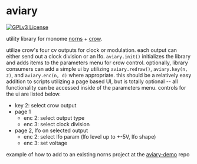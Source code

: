 # aviary

[![GPLv3 License](https://img.shields.io/github/license/swbain/aviary)](https://opensource.org/licenses/)

utility library for monome [norns](https://monome.org/docs/norns/) + [crow](https://monome.org/docs/crow/).

utilize crow's four cv outputs for clock or modulation. each output can either send out a clock division or an lfo. `aviary.init()` initializes the library and adds items to the parameters menu for crow control. optionally, library consumers can add a simple ui by utilizing `aviary.redraw()`, `aviary.key(n, z)`, and `aviary.enc(n, d)` where appropriate. this should be a relatively easy addition to scripts utilizing a page based UI, but is totally optional -- all functionality can be accessed inside of the parameters menu. controls for the ui are listed below.

* key 2: select crow output
* page 1
    - enc 2: select output type
    - enc 3: select clock division
* page 2, lfo on selected output
    - enc 2: select lfo param (lfo level up to +-5V, lfo shape)
    - enc 3: set voltage

example of how to add to an existing norns project at the [aviary-demo](https://github.com/swbain/aviary-demo) repo
